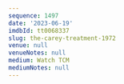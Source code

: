 ```yaml
---
sequence: 1497
date: '2023-06-19'
imdbId: tt0068337
slug: the-carey-treatment-1972
venue: null
venueNotes: null
medium: Watch TCM
mediumNotes: null
---
```


